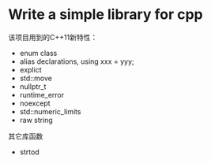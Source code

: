 # Write a simple library for cpp



该项目用到的C++11新特性：

* enum class
* alias declarations, using xxx = yyy;
* explict 
* std::move
* nullptr_t
* runtime_error
* noexcept
* std::numeric_limits<T>
* raw string

其它库函数
* strtod
